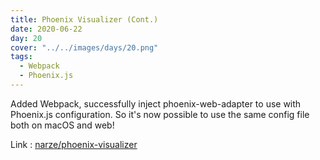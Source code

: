 ```yaml
---
title: Phoenix Visualizer (Cont.)
date: 2020-06-22
day: 20
cover: "../../images/days/20.png"
tags:
  - Webpack
  - Phoenix.js
---
```


Added Webpack, successfully inject phoenix-web-adapter to use with Phoenix.js configuration. So it's now possible to use the same config file both on macOS and web!

Link : [narze/phoenix-visualizer](https://github.com/narze/phoenix-visualizer)
